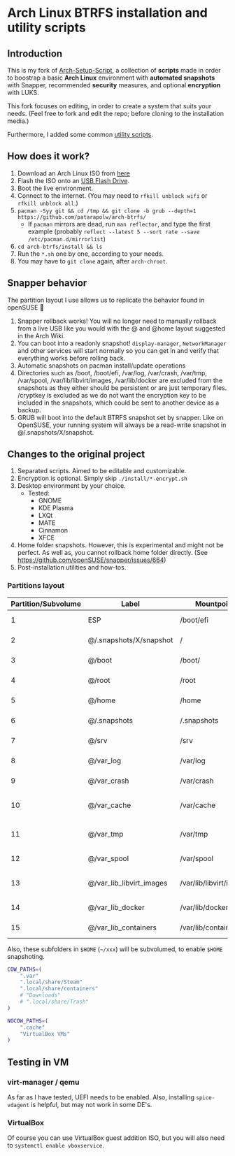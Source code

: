 # Arch Linux BTRFS installation and utility scripts

## Introduction

This is my fork of [Arch-Setup-Script](https://github.com/tommytran732/Arch-Setup-Script), a collection of **scripts** made in order to boostrap a basic **Arch Linux** environment with **automated snapshots** with Snapper, recommended **security** measures, and optional **encryption** with LUKS.

This fork focuses on editing, in order to create a system that suits your needs. (Feel free to fork and edit the repo; before cloning to the installation media.)

Furthermore, I added some common [utility scripts](/utils/).

## How does it work?

1. Download an Arch Linux ISO from [here](https://archlinux.org/download/)
2. Flash the ISO onto an [USB Flash Drive](https://wiki.archlinux.org/index.php/USB_flash_installation_medium).
3. Boot the live environment.
4. Connect to the internet. (You may need to `rfkill unblock wifi` or `rfkill unblock all`.)
5. `pacman -Syy git && cd /tmp && git clone -b grub --depth=1 https://github.com/patarapolw/arch-btrfs/`
   - If `pacman` mirrors are dead, run `man reflector`, and type the first example (probably `reflect --latest 5 --sort rate --save /etc/pacman.d/mirrorlist`)
6. `cd arch-btrfs/install && ls`
7. Run the `*.sh` one by one, according to your needs.
8. You may have to `git clone` again, after `arch-chroot`.

## Snapper behavior

The partition layout I use allows us to replicate the behavior found in openSUSE 🦎

1. Snapper rollback <number> works! You will no longer need to manually rollback from a live USB like you would with the @ and @home layout suggested in the Arch Wiki.
2. You can boot into a readonly snapshot! `display-manager`, `NetworkManager` and other services will start normally so you can get in and verify that everything works before rolling back.
3. Automatic snapshots on pacman install/update operations
4. Directories such as /boot, /boot/efi, /var/log, /var/crash, /var/tmp, /var/spool, /var/lib/libvirt/images, /var/lib/docker are excluded from the snapshots as they either should be persistent or are just temporary files. /cryptkey is excluded as we do not want the encryption key to be included in the snapshots, which could be sent to another device as a backup.
5. GRUB will boot into the default BTRFS snapshot set by snapper. Like on OpenSUSE, your running system will always be a read-write snapshot in @/.snapshots/X/snapshot. 

## Changes to the original project

1. Separated scripts. Aimed to be editable and customizable.
2. Encryption is optional. Simply skip `./install/*-encrypt.sh`
3. Desktop environment by your choice.
   - Tested:
     - GNOME
     - KDE Plasma
     - LXQt
     - MATE
     - Cinnamon
     - XFCE
4. Home folder snapshots. However, this is experimental and might not be perfect. As well as, you cannot rollback home folder directly. (See https://github.com/openSUSE/snapper/issues/664)
5.  Post-installation utilities and how-tos.

### Partitions layout 

| Partition/Subvolume | Label                        | Mountpoint               | Notes                       |
|---------------------|------------------------------|--------------------------|-----------------------------|
| 1                   | ESP                          | /boot/efi                | Unencrypted FAT32           |
| 2                   | @/.snapshots/X/snapshot      | /                        | Encrypted BTRFS             |
| 3                   | @/boot                       | /boot/                   | Encrypted BTRFS             |
| 4                   | @/root                       | /root                    | Encrypted BTRFS             |
| 5                   | @/home                       | /home                    | Encrypted BTRFS             |
| 6                   | @/.snapshots                 | /.snapshots              | Encrypted BTRFS             |
| 7                   | @/srv                        | /srv                     | Encrypted BTRFS             |
| 8                   | @/var_log                    | /var/log                 | Encrypted BTRFS             |
| 9                   | @/var_crash                  | /var/crash               | Encrypted BTRFS             |
| 10                  | @/var_cache                  | /var/cache               | Encrypted BTRFS (nodatacow) |
| 11                  | @/var_tmp                    | /var/tmp                 | Encrypted BTRFS (nodatacow) |
| 12                  | @/var_spool                  | /var/spool               | Encrypted BTRFS             |
| 13                  | @/var_lib_libvirt_images     | /var/lib/libvirt/images  | Encrypted BTRFS (nodatacow) |
| 14                  | @/var_lib_docker             | /var/lib/docker          | Encrypted BTRFS             |
| 15                  | @/var_lib_containers         | /var/lib/containers      | Encrypted BTRFS             |

Also, these subfolders in `$HOME` (`~/xxx`) will be subvolumed, to enable `$HOME` snapshoting.

```sh
COW_PATHS=(
    ".var"
    ".local/share/Steam"
    ".local/share/containers"
    # "Downloads"
    # ".local/share/Trash"
)

NOCOW_PATHS=(
    ".cache"
    "VirtualBox VMs"
)
```

## Testing in VM

### virt-manager / qemu

As far as I have tested, UEFI needs to be enabled. Also, installing `spice-vdagent` is helpful, but may not work in some DE's.

### VirtualBox

Of course you can use VirtualBox guest addition ISO, but you will also need to `systemctl enable vboxservice`.
